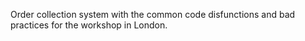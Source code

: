 Order collection system with the common code disfunctions and bad practices for the workshop in London.
